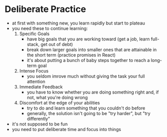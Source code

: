 # Deliberate Practice

- at first with something new, you learn rapidly but start to plateau
- you need these to continue learning:
  1. Specific Goals
     - have big goals that you are working toward (get a job, learn full-stack, get out of debt)
     - break down larger goals into smaller ones that are attainable in the short term (practice promises in React)
     - it's about putting a bunch of baby steps together to reach a long-term goal
  2. Intense Focus
     - you seldom imrove much without giving the task your full attention
  3. Immediate Feedback
     - you have to know whether you are doing something right and, if not, what you're doing wrong
  4. Discomfort at the edge of your abilities
     - try to do and learn something that you couldn't do before
     - generally, the solution isn't going to be "try harder", but "try differently"
- it's not supposed to be fun
- you need to put deliberate time and focus into things
